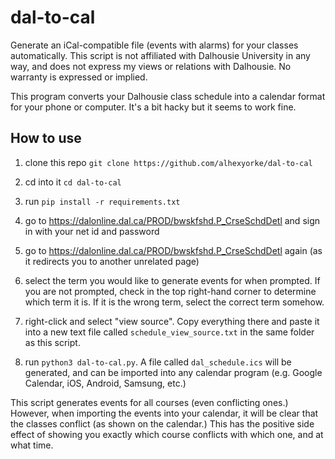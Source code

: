 # dal-to-cal
Generate an iCal-compatible file (events with alarms) for your classes automatically. This script is not affiliated with Dalhousie University in any way, and does not express my views or relations with Dalhousie. No warranty is expressed or implied.

This program converts your Dalhousie class schedule into a calendar format for your phone or computer. It's a bit hacky but it seems to work fine.

## How to use

1. clone this repo `git clone https://github.com/alhexyorke/dal-to-cal`

2. cd into it `cd dal-to-cal`

3. run `pip install -r requirements.txt`

4. go to https://dalonline.dal.ca/PROD/bwskfshd.P_CrseSchdDetl and sign in with your net id and password

5. go to https://dalonline.dal.ca/PROD/bwskfshd.P_CrseSchdDetl again (as it redirects you to another unrelated page)

6. select the term you would like to generate events for when prompted. If you are not prompted, check in the top right-hand corner to determine which term it is. If it is the wrong term, select the correct term somehow.

7. right-click and select "view source". Copy everything there and paste it into a new text file called `schedule_view_source.txt` in the same folder as this script.

8. run `python3 dal-to-cal.py`. A file called `dal_schedule.ics` will be generated, and can be imported into any calendar program (e.g. Google Calendar, iOS, Android, Samsung, etc.)

This script generates events for all courses (even conflicting ones.) However, when importing the events into your calendar, it will be clear that the classes conflict (as shown on the calendar.) This has the positive side effect of showing you exactly which course conflicts with which one, and at what time.

